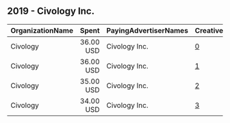## 2019 - Civology Inc. 
|OrganizationName|Spent|PayingAdvertiserNames|CreativeUrls|Impressions|Genders|AgeBrackets|CountryCodes|BillingAddresses|CandidateBallotInformation|
|:---|---:|:---|:---|---:|:---|:---|:---|:---|:---|
|Civology|36.00 USD|Civology Inc.|[0](https://www.snap.com/political-ads/asset/9d6f605975764054972089849a70846404000245f28b0284ee7d79a226e60ffb?mediaType=mp4)|10,188||18+|united states|US|Civology|
|Civology|36.00 USD|Civology Inc.|[1](https://www.snap.com/political-ads/asset/d2ecaa0dc5f7968c795a53e7884d0687871976d7195ee1421a26fb39f2fb6383?mediaType=mp4)|10,283||18+|united states|US|Civology|
|Civology|35.00 USD|Civology Inc.|[2](https://www.snap.com/political-ads/asset/8618627f2673919202e7e1d6b962b6cb42fbf57e5060348a4422327b25aced53?mediaType=mp4)|11,150||18+|united states|US|Civology|
|Civology|34.00 USD|Civology Inc.|[3](https://www.snap.com/political-ads/asset/73b05af27639af3cf45e2953e8da4fd980638c547f0cb777f190575b0284a433?mediaType=mp4)|10,137||18+|united states|US|Civology|
